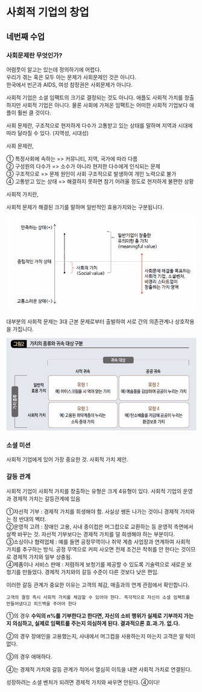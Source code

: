 # 사회적 기업의 창업

## 네번째 수업  

### 사회문제란 무엇인가?  

어렴풋이 알고는 있는데 정의하기에 어렵다.  
우리가 겪는 혹은 모두 아는 문제가 사회문제인 것은 아니다.  
한국에서 빈곤과 AIDS, 여성 참정권은 사회문제가 아니다.  

사회적 기업은 소셜 임팩트의 크기로 결정되는 것도 아니다.  애플도 사회적 가치를 창출하지만 사회적 기업은 아니다. 물론 사회에 가져온 임팩트는 어떠한 사회적 기업보다 애플이 훨씬 클 것이다.  

사회 문제란, 구조적으로 현저하게 다수가 고통받고 있는 상태를 말하며 지역과 시대에 따라 달라질 수 있다. (지역성, 시대성)

사회 문제란, 

① 특정사회에 속하는  => 커뮤니티, 지역, 국가에 따라 다름  
② 구성원의 다수가 => 소수가 아니라 현저한 다수에게 인식되는 문제   
③ 구조적으로  => 문제 원인이 사회 구조적으로 발생하여 개인 노력으로 불가  
④ 고통받고 있는 상태  => 해결하지 못하면 참기 어려울 정도로 현저하게 불편한 상황  

사회적 가치란,  

사회적 문제가 해결된 크기를 말하며 일반적인 효용가치와는 구분됩니다. 

<img src="./asset/사회적가치.png" alt="socialvalue" />

대부분의 사회적 문제는 3대 근본 문제로부터 출발하여 서로 간의 의존관계나 상호작용을 가집니다.  

<img src="./asset/가치귀속.png" alt="네" />  


### 소셜 미션  

사회적 기업에게 있어 가장 중요한 것. 사회적 가치 제안.  


### 갈등 관계  

사회적 기업이 사회적 가치를 창출하는 유형은 크게 4유형이 있다. 사회적 기업의 운영과 경제적 가치는 갈등관계에 있음  

①자선적 기부 : 경제적 가치를 희생해야 함. 사실상 쌩돈 나가는 것이니 경제적 가치와는 정 반대의 벡터.  
②운영적 고려 : 장애인 고용, 사내 종이컵은 머그컵으로 교환하는 등 운영적 측면에서 살짝 바꾸는 것. 자선적 기부보다는 경제적 가치를 덜 희생해야 하는 부분이다.  
③소싱이나 협력업체 : 예를 들면 공정무역이나 취약 계층 사업장과 연계하여 사회적 가치를 추구하는 방식. 공정 무역으로 커피 사오면 전제 조건은 착취를 안 한다는 것이므로 경제적 가치와 일부 상충됨.  
④제품이나 서비스 판매  : 저렴하게 보청기를 제공할 수 있도록 기술력으로 새로운 보청기를 만들었다. 경제적 가치와의 갈등 수준이 다른 것보다 낮은 편임.  

이러한 갈등 관계가 중요한 이유는 고객의 체감, 매출과의 연계 관점에서 확인합니다. 

`고객의 결정 즉시 사회적 가치를 체감할 수 있어야 한다. 즉각적으로 자신이 소셜 임팩트를 만들어냈다고 피드백을 주어야 한다`

①의 경우 **수익의 n%를 기부한다고 한다면, 자신의 소비 행위가 실제로 기부까지 가는지 의심하고, 실제로 임팩트를 주는지 의심하게 된다. 결과적으론 효.과.가. 없.다.**  

②의 경우 장애인을 고용했는지, 사내에서 머그컵을 사용하는지 마는지 고객은 알 턱이 없다.

③의 경우 애매하다. 

④는 경제적 가치와 갈등 관계가 적어서 열심히 이득을 내면 사회적 가치로 연결된다. 

성장하려는 소셜 벤처가 되려면 경제적 가치와 싸우면 안된다. ④이다!

